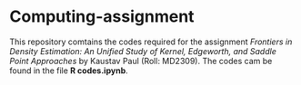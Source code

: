 # Computing-assignment
This repository comtains the codes required for the assignment *Frontiers in Density Estimation: An Unified Study of Kernel, Edgeworth, and Saddle Point Approaches* by Kaustav Paul (Roll: MD2309). The codes cam be found in the file **R codes.ipynb**. 
